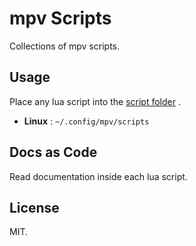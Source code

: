 # mpv Scripts

Collections of mpv scripts.

## Usage

Place any lua script into the [script folder](https://mpv.io/manual/stable/#script-location) .

* **Linux** : `~/.config/mpv/scripts`

## Docs as Code

Read documentation inside each lua script.

## License

MIT.
